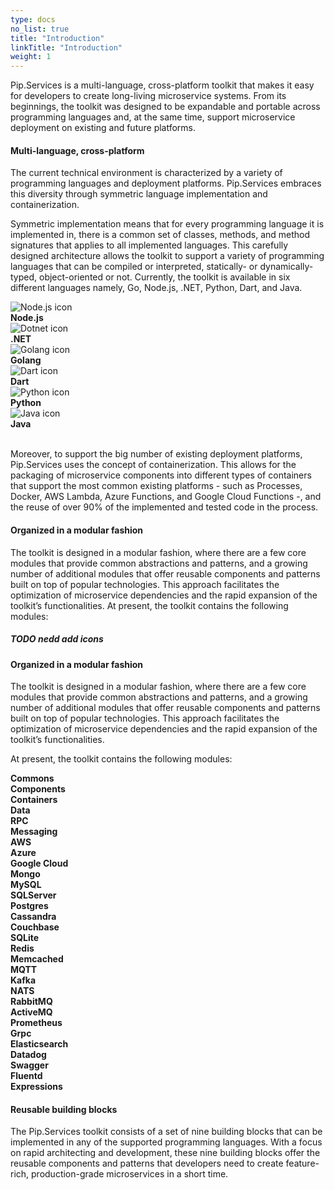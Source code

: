 ```yaml
---
type: docs
no_list: true
title: "Introduction"
linkTitle: "Introduction"
weight: 1
---
```


Pip.Services is a multi-language, cross-platform toolkit that makes it easy for developers to create long-living microservice systems. From its beginnings, the toolkit was designed to be expandable and portable across programming languages and, at the same time, support microservice deployment on existing and future platforms.

#### Multi-language, cross-platform 

The current technical environment is characterized by a variety of programming languages and deployment platforms. Pip.Services embraces this diversity through symmetric language implementation and containerization.  

Symmetric implementation means that for every programming language it is implemented in, there is a common set of classes, methods, and method signatures that applies to all implemented languages. This carefully designed architecture allows the toolkit to support a variety of programming languages that can be compiled or interpreted, statically- or dynamically-typed, object-oriented or not. Currently, the toolkit is available in six different languages namely, Go, Node.js, .NET, Python, Dart, and Java.  

<div id="intro-langs" class="row mr-3">
  <div class="col-6 col-md-12 d-flex pb-md-4 justify-content-center">
    <div class="card-deck title-cards">
      <div class="card">
        <div class="card-body text-center">
          <img class="card-img-top" src="/images/icons/nodejs-icon.png" alt="Node.js icon">
          <a href="../../toolkit_api/node" class="stretched-link"></a>
        </div>
        <div class="card-footer text-center">
            <b>Node.js</b>
        </div>
      </div>
      <div class="card">
        <div class="card-body text-center">
          <img class="card-img-top" src="/images/icons/dotnet-icon.png" alt="Dotnet icon">
          <a href="../../toolkit_api/net" class="stretched-link"></a>
        </div>
        <div class="card-footer text-center">
            <b>.NET</b>
        </div>
      </div>
      <div class="card">
        <div class="card-body text-center">
          <img class="card-img-top" src="/images/icons/golang-icon.png" alt="Golang icon">
          <a href="../../toolkit_api/golang" class="stretched-link"></a>
        </div>
        <div class="card-footer text-center">
            <b>Golang</b>
        </div>
      </div>
    </div>
  </div>
  
  <div class="col-6 col-md-12 d-flex justify-content-center">
    <div class="card-deck title-cards">
      <div class="card">
        <div class="card-body text-center">
          <img class="card-img-top" src="/images/icons/dart-icon.png" alt="Dart icon">
          <a href="../../toolkit_api/dart" class="stretched-link"></a>
        </div>
        <div class="card-footer text-center">
            <b>Dart</b>
        </div>
      </div>
      <div class="card">
        <div class="card-body text-center">
          <img class="card-img-top" src="/images/icons/python-icon.png" alt="Python icon">
          <a href="../../toolkit_api/python" class="stretched-link"></a>
        </div>
        <div class="card-footer text-center">
            <b>Python</b>
        </div>
      </div>
      <div class="card">
        <div class="card-body text-center">
          <img class="card-img-top" src="/images/icons/java-icon.png" alt="Java icon">
          <a href="../../toolkit_api/java" class="stretched-link"></a>
        </div>
        <div class="card-footer text-center">
            <b>Java</b>
        </div>
      </div>
    </div>
  </div>
</div>

<br>

Moreover, to support the big number of existing deployment platforms, Pip.Services uses the concept of containerization. This allows for the packaging of microservice components into different types of containers that support the most common existing platforms - such as Processes, Docker, AWS Lambda, Azure Functions, and Google Cloud Functions -, and the reuse of over 90% of the implemented and tested code in the process.

#### Organized in a modular fashion

The toolkit is designed in a modular fashion, where there are a few core modules that provide common abstractions and patterns, and a growing number of additional modules that offer reusable components and patterns built on top of popular technologies. This approach facilitates the optimization of microservice dependencies and the rapid expansion of the toolkit’s functionalities.
At present, the toolkit contains the following modules:

##### TODO nedd add icons


#### Organized in a modular fashion
The toolkit is designed in a modular fashion, where there are a few core modules that provide common abstractions and patterns, and a growing number of additional modules that offer reusable components and patterns built on top of popular technologies. This approach facilitates the optimization of microservice dependencies and the rapid expansion of the toolkit’s functionalities.  

At present, the toolkit contains the following modules:


<div class="container ">
  <div id="intro-mods" class="row justify-content-center col-md-12 col-sm-4">
    <div class="card">
      <div class="card-body text-center">
        <b>Commons</b>
        <!-- <a href="node" class="stretched-link"></a> -->
      </div>
    </div>
    <div class="card">
      <div class="card-body text-center">
        <b>Components</b>
        <a href="net" class="stretched-link"></a>
      </div>
    </div>
    <div class="card">
      <div class="card-body text-center">
        <b>Containers</b>
        <!-- <a href="golang" class="stretched-link"></a> -->
      </div>
    </div>
    <div class="card">
      <div class="card-body text-center">
        <b>Data</b>
        <!-- <a href="golang" class="stretched-link"></a> -->
      </div>
    </div>
    <div class="card">
      <div class="card-body text-center">
        <b>RPC</b>
        <a href="golang" class="stretched-link"></a>
      </div>
    </div>
    <div class="card">
      <div class="card-body text-center">
        <b>Messaging</b>
        <!-- <a href="golang" class="stretched-link"></a> -->
      </div>
    </div>
  </div>

  <div id="intro-mods" class="row justify-content-center col-md-12 col-sm-4">
    <div class="card">
      <div class="card-body text-center">
        <b>AWS</b>
        <!-- <a href="node" class="stretched-link"></a> -->
      </div>
    </div>
    <div class="card">
      <div class="card-body text-center">
        <b>Azure</b>
        <!-- <a href="net" class="stretched-link"></a> -->
      </div>
    </div>
    <div class="card">
      <div class="card-body text-center">
        <b>Google Cloud</b>
        <!-- <a href="golang" class="stretched-link"></a> -->
      </div>
    </div>
    <div class="card">
      <div class="card-body text-center">
        <b>Mongo</b>
        <!-- <a href="golang" class="stretched-link"></a> -->
      </div>
    </div>
    <div class="card">
      <div class="card-body text-center">
        <b>MySQL</b>
        <!-- <a href="golang" class="stretched-link"></a> -->
      </div>
    </div>
    <div class="card">
      <div class="card-body text-center">
        <b>SQLServer</b>
        <!-- <a href="golang" class="stretched-link"></a> -->
      </div>
    </div>
  </div>

  <div id="intro-mods" class="row justify-content-center col-md-12 col-sm-4">
    <div class="card">
      <div class="card-body text-center">
        <b>Postgres</b>
        <!-- <a href="node" class="stretched-link"></a> -->
      </div>
    </div>
    <div class="card">
      <div class="card-body text-center">
        <b>Cassandra</b>
        <!-- <a href="net" class="stretched-link"></a> -->
      </div>
    </div>
    <div class="card">
      <div class="card-body text-center">
        <b>Couchbase</b>
        <!-- <a href="golang" class="stretched-link"></a> -->
      </div>
    </div>
    <div class="card">
      <div class="card-body text-center">
        <b>SQLite</b>
        <!-- <a href="golang" class="stretched-link"></a> -->
      </div>
    </div>
    <div class="card">
      <div class="card-body text-center">
        <b>Redis</b>
        <!-- <a href="golang" class="stretched-link"></a> -->
      </div>
    </div>
    <div class="card">
      <div class="card-body text-center">
        <b>Memcached</b>
        <!-- <a href="golang" class="stretched-link"></a> -->
      </div>
    </div>
  </div>

  <div id="intro-mods" class="row justify-content-center col-md-12 col-sm-4">
    <div class="card">
      <div class="card-body text-center">
        <b>MQTT</b>
        <!-- <a href="node" class="stretched-link"></a> -->
      </div>
    </div>
    <div class="card">
      <div class="card-body text-center">
        <b>Kafka</b>
        <!-- <a href="net" class="stretched-link"></a> -->
      </div>
    </div>
    <div class="card">
      <div class="card-body text-center">
        <b>NATS</b>
        <!-- <a href="golang" class="stretched-link"></a> -->
      </div>
    </div>
    <div class="card">
      <div class="card-body text-center">
        <b>RabbitMQ</b>
        <!-- <a href="golang" class="stretched-link"></a> -->
      </div>
    </div>
    <div class="card">
      <div class="card-body text-center">
        <b>ActiveMQ</b>
        <!-- <a href="golang" class="stretched-link"></a> -->
      </div>
    </div>
    <div class="card">
      <div class="card-body text-center">
        <b>Prometheus</b>
        <!-- <a href="golang" class="stretched-link"></a> -->
      </div>
    </div>
  </div>

  <div id="intro-mods" class="row justify-content-center col-md-12 col-sm-4">
    <div class="card">
      <div class="card-body text-center">
        <b>Grpc</b>
        <!-- <a href="net" class="stretched-link"></a> -->
      </div>
    </div>
    <div class="card">
      <div class="card-body text-center">
        <b>Elasticsearch</b>
        <!-- <a href="golang" class="stretched-link"></a> -->
      </div>
    </div>
    <div class="card">
      <div class="card-body text-center">
        <b>Datadog</b>
        <!-- <a href="golang" class="stretched-link"></a> -->
      </div>
    </div>
    <div class="card">
      <div class="card-body text-center">
        <b>Swagger</b>
        <!-- <a href="golang" class="stretched-link"></a> -->
      </div>
    </div>
    <div class="card">
      <div class="card-body text-center">
        <b>Fluentd</b>
        <!-- <a href="golang" class="stretched-link"></a> -->
      </div>
    </div>
    <div class="card">
      <div class="card-body text-center">
        <b>Expressions</b>
        <!-- <a href="golang" class="stretched-link"></a> -->
      </div>
    </div>
  </div>
</div>


#### Reusable building blocks

The Pip.Services toolkit consists of a set of nine building blocks that can be implemented in any of the supported programming languages. With a focus on rapid architecting and development, these nine building blocks offer the reusable components and patterns that developers need to create feature-rich, production-grade microservices in a short time.
